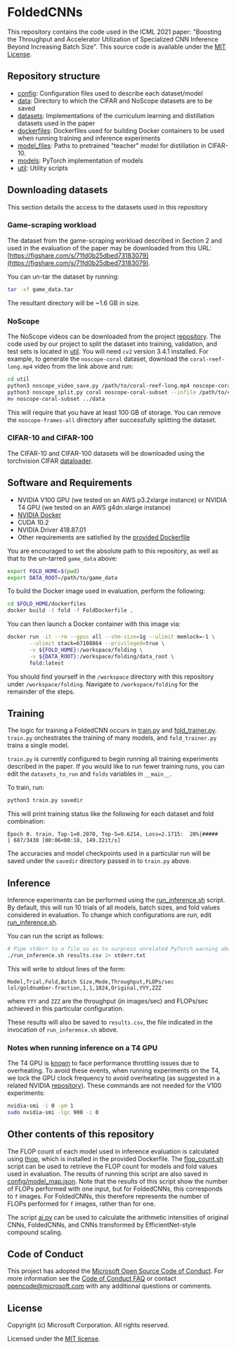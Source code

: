 # FoldedCNNs
This repository contains the code used in the ICML 2021 paper:
"Boosting the Throughput and Accelerator Utilization of Specialized CNN Inference Beyond Increasing Batch Size". 
This source code is available under the [MIT License](LICENSE.txt).

## Repository structure
* [config](config): Configuration files used to describe each dataset/model
* [data](data): Directory to which the CIFAR and NoScope datasets are to be saved
* [datasets](datasets): Implementations of the curriculum learning and
                        distillation datasets used in the paper
* [dockerfiles](dockerfiles): Dockerfiles used for building Docker containers
                              to be used when running training and inference
                              experiments
* [model_files](model_files): Paths to pretrained "teacher" model for
                              distillation in CIFAR-10.
* [models](models): PyTorch implementation of models
* [util](util): Utility scripts

## Downloading datasets
This section details the access to the datasets used in this repository

### Game-scraping workload
The dataset from the game-scraping workload described in Section 2
and used in the evaluation of the paper may be downloaded from this
URL: [https://figshare.com/s/71fd0b25dbed73183079](https://figshare.com/s/71fd0b25dbed73183079).

You can un-tar the dataset by running:
```bash
tar -xf game_data.tar
```
The resultant directory will be ~1.6 GB in size.

### NoScope
The NoScope videos can be downloaded from the project [repository](https://github.com/stanford-futuredata/noscope).
The code used by our project to split the dataset into training, validation, and test sets is located
in [util](util). You will need `cv2` version 3.4.1 installed. For example, to
generate the `noscope-coral` dataset, download the `coral-reef-long.mp4` video 
from the link above and run:
```bash
cd util
python3 noscope_video_save.py /path/to/coral-reef-long.mp4 noscope-coral-frames-all
python3 noscope_split.py coral noscope-coral-subset --infile /path/to/coral-reef-long.csv --indir noscope-coral-frames-all
mv noscope-coral-subset ../data
```
This will require that you have at least 100 GB of storage. You can remove the
`noscope-frames-all` directory after successfully splitting the dataset.

### CIFAR-10 and CIFAR-100
The CIFAR-10 and CIFAR-100 datasets will be downloaded using the torchvision CIFAR
[dataloader](https://pytorch.org/docs/stable/torchvision/datasets.html#cifar).

## Software and Requirements
* NVIDIA V100 GPU (we tested on an AWS p3.2xlarge instance) or NVIDIA T4 GPU (we tested on an AWS g4dn.xlarge instance)
* [NVIDIA Docker](https://github.com/NVIDIA/nvidia-docker)
* CUDA 10.2
* NVIDIA Driver 418.87.01
* Other requirements are satisfied by the [provided Dockerfile](dockerfiles/FoldDockerfile)

You are encouraged to set the absolute path to this repository, as well as
that to the un-tarred `game_data` above:
```bash
export FOLD_HOME=$(pwd)
export DATA_ROOT=/path/to/game_data
```

To build the Docker image used in evaluation, perform the following:
```bash
cd $FOLD_HOME/dockerfiles
docker build -t fold -f FoldDockerfile .
```

You can then launch a Docker container with this image via:
```bash
docker run -it --rm --gpus all --shm-size=1g --ulimit memlock=-1 \
       --ulimit stack=67108864 --privileged=true \
       -v ${FOLD_HOME}:/workspace/folding \
       -v ${DATA_ROOT}:/workspace/folding/data_root \
       fold:latest
```

You should find yourself in the `/workspace` directory with this repository
under `/workspace/folding`. Navigate to `/workspace/folding` for the remainder
of the steps.

## Training
The logic for training a FoldedCNN occurs in [train.py](train.py) and 
[fold_trainer.py](fold_trainer.py). `train.py` orchestrates the training of
many models, and `fold_trainer.py` trains a single model.

`train.py` is currently configured to begin running all training
experiments described in the paper. If you would like to run fewer training
runs, you can edit the `datasets_to_run` and `folds` variables in `__main__`.

To train, run:
```bash
python3 train.py savedir
```
This will print training status like the following for each dataset and fold
combination:
```
Epoch 0. train. Top-1=0.2070, Top-5=0.6214, Loss=2.1715:  20%|#####          | 687/3438 [00:06<00:18, 149.32it/s]
```
The accuracies and model checkpoints used in a particular run will be saved
under the `savedir` directory passed in to `train.py` above.

## Inference
Inference experiments can be performed using the [run_inference.sh](run_inference.sh)
script. By default, this will run 10 trials of all models, batch sizes, and
fold values considered in evaluation. To change which configurations are run,
edit [run_inference.sh](run_inference.sh).

You can run the script as follows:
```bash
# Pipe stderr to a file so as to surpress unrelated PyTorch warning about ffmpeg
./run_inference.sh results.csv 2> stderr.txt
```
This will write to stdout lines of the form:
```
Model,Trial,Fold,Batch Size,Mode,Throughput,FLOPs/sec
lol/goldnumber-fraction,1,1,1024,Original,YYY,ZZZ
```
where `YYY` and `ZZZ` are the throughput (in images/sec) and FLOPs/sec
achieved in this particular configuration.

These results will also be saved to `results.csv`, the file indicated in
the invocation of `run_inference.sh` above.

### Notes when running inference on a T4 GPU
The T4 GPU is [known](https://arxiv.org/abs/1903.07486) to face performance throttling issues due to
overheating. To avoid these events, when running experiments on the T4, we lock
the GPU clock frequency to avoid overheating (as suggested in a related NVIDIA
[repository](https://github.com/NVIDIA/cutlass/issues/154#issuecomment-745426099)).
These commands are not needed for the V100 experiments:
```bash
nvidia-smi -i 0 -pm 1
sudo nvidia-smi -lgc 900 -i 0
```

## Other contents of this repository
The FLOP count of each model used in inference evaluation is calculated
using [thop](https://github.com/Lyken17/pytorch-OpCounter), which is installed
in the provided Dockerfile. The [flop_count.sh](flop_count.sh) script can
be used to retrieve the FLOP count for models and fold values used in evaluation.
The results of running this script are also saved in [config/model_map.json](config/model_map.json).
Note that the results of this script show the number of FLOPs performed with one
input, but for FoldedCNNs, this corresponds to `f` images. For FoldedCNNs,
this therefore represents the number of FLOPs performed for `f` images, rather
than for one.

The script [ai.py](ai.py) can be used to calculate the arithmetic intensities
of original CNNs, FoldedCNNs, and CNNs transformed by EfficientNet-style
compound scaling.

## Code of Conduct
This project has adopted the [Microsoft Open Source Code of Conduct](https://opensource.microsoft.com/codeofconduct/). For more information see the [Code of Conduct FAQ](https://opensource.microsoft.com/codeofconduct/faq/) or contact [opencode@microsoft.com](mailto:opencode@microsoft.com) with any additional questions or comments.


## License
Copyright (c) Microsoft Corporation. All rights reserved.

Licensed under the [MIT license](LICENSE.txt).

